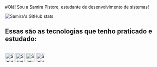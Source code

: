 #Olá! Sou a Samira Pistore, estudante de desenvolvimento de sistemas!

![Samira's GitHub stats](https://github-readme-stats.vercel.app/api?username=samiraPistore&show_icons=true&theme=tokyonight)

## Essas são as tecnologias que tenho praticado e estudado:

<div style="display: inline_block"><br>
 <img align ="center" alt="Samira-JS" height="30 width="40"
   src="https://cdn.jsdelivr.net/gh/devicons/devicon@latest/icons/javascript/javascript-plain.svg" />
    <img align ="center" alt="Samira-C" height="30 width="40" 
  src="https://cdn.jsdelivr.net/gh/devicons/devicon@latest/icons/c/c-original.svg" />
   <img  align ="center" alt="Samira-Figma" height="30 width="40"
    src="https://cdn.jsdelivr.net/gh/devicons/devicon@latest/icons/figma/figma-original.svg" />
    <img  align ="center" alt="Samira-Py" height="30 width="40" src="https://cdn.jsdelivr.net/gh/devicons/devicon@latest/icons/python/python-original.svg" />
              
</div>

##


